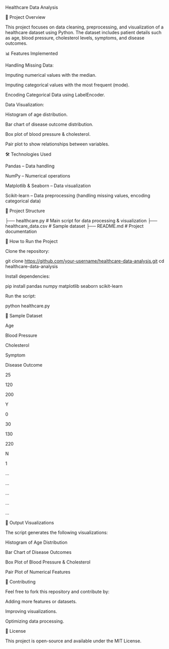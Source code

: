 Healthcare Data Analysis

📌 Project Overview

This project focuses on data cleaning, preprocessing, and visualization of a healthcare dataset using Python. The dataset includes patient details such as age, blood pressure, cholesterol levels, symptoms, and disease outcomes.

📊 Features Implemented

Handling Missing Data:

Imputing numerical values with the median.

Imputing categorical values with the most frequent (mode).

Encoding Categorical Data using LabelEncoder.

Data Visualization:

Histogram of age distribution.

Bar chart of disease outcome distribution.

Box plot of blood pressure & cholesterol.

Pair plot to show relationships between variables.

🛠 Technologies Used

Pandas – Data handling

NumPy – Numerical operations

Matplotlib & Seaborn – Data visualization

Scikit-learn – Data preprocessing (handling missing values, encoding categorical data)

📂 Project Structure

├── healthcare.py  # Main script for data processing & visualization
├── healthcare_data.csv  # Sample dataset
├── README.md  # Project documentation

🚀 How to Run the Project

Clone the repository:

git clone https://github.com/your-username/healthcare-data-analysis.git
cd healthcare-data-analysis

Install dependencies:

pip install pandas numpy matplotlib seaborn scikit-learn

Run the script:

python healthcare.py

📌 Sample Dataset

Age

Blood Pressure

Cholesterol

Symptom

Disease Outcome

25

120

200

Y

0

30

130

220

N

1

...

...

...

...

...

📸 Output Visualizations

The script generates the following visualizations:

Histogram of Age Distribution

Bar Chart of Disease Outcomes

Box Plot of Blood Pressure & Cholesterol

Pair Plot of Numerical Features

🤝 Contributing

Feel free to fork this repository and contribute by:

Adding more features or datasets.

Improving visualizations.

Optimizing data processing.

📜 License

This project is open-source and available under the MIT License.
